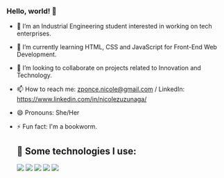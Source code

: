 ### Hello, world! 👋


- 🔭 I’m an Industrial Engineering student interested in working on tech enterprises.
  
- 🌱 I’m currently learning HTML, CSS and JavaScript for Front-End Web Development.
  
- 👯 I’m looking to collaborate on projects related to Innovation and Technology.

- 📫 How to reach me: zponce.nicole@gmail.com / LinkedIn: https://www.linkedin.com/in/nicolezuzunaga/

- 😄 Pronouns: She/Her

- ⚡ Fun fact: I'm a bookworm.
  
  ## 🎯 Some technologies I use:
  <img src="https://img.shields.io/badge/HTML5-E34F26?style=for-the-badge&logo=html5&logoColor=white" />
  <img src="https://img.shields.io/badge/CSS3-1572B6?style=for-the-badge&logo=css3&logoColor=white" />
  <img src="https://img.shields.io/badge/JavaScript-323330?style=for-the-badge&logo=javascript&logoColor=F7DF1E" />
  <img src="https://img.shields.io/badge/GitHub-100000?style=for-the-badge&logo=github&logoColor=white" />
  <img src="https://img.shields.io/badge/VSCode-0078D4?style=for-the-badge&logo=visual%20studio%20code&logoColor=white" />
  
